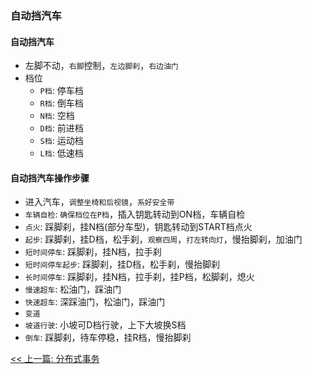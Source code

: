 ### 自动挡汽车

#### 自动挡汽车

* 左脚不动，`右脚`控制，`左边脚刹`，`右边油门`
* 档位
    * `P档`: 停车档
    * `R档`: 倒车档
    * `N档`: 空档
    * `D档`: 前进档
    * `S档`: 运动档
    * `L档`: 低速档

#### 自动挡汽车操作步骤

* 进入汽车，`调整坐椅和后视镜`，`系好安全带`
* `车辆自检`: `确保档位在P档`，插入钥匙转动到ON档，车辆自检
* `点火`: 踩脚刹，挂N档(部分车型)，钥匙转动到START档点火
* `起步`: 踩脚刹，挂D档，松手刹，`观察四周`，`打左转向灯`，慢抬脚刹，加油门
* `短时间停车`: 踩脚刹，挂N档，拉手刹
* `短时间停车起步`: 踩脚刹，挂D档，松手刹，慢抬脚刹
* `长时间停车`: 踩脚刹，挂N档，拉手刹，挂P档，松脚刹，熄火
* `慢速超车`: 松油门，踩油门
* `快速超车`: 深踩油门，松油门，踩油门
* `变道`
* `坡道行驶`: 小坡可D档行驶，上下大坡换S档
* `倒车`: 踩脚刹，待车停稳，挂R档，慢抬脚刹


[<< 上一篇: 分布式事务](4-分布式/分布式事务.md)
